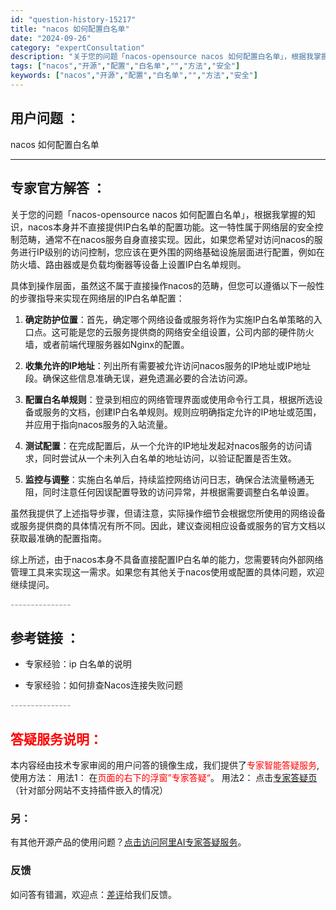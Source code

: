```yaml
---
id: "question-history-15217"
title: "nacos 如何配置白名单"
date: "2024-09-26"
category: "expertConsultation"
description: "关于您的问题「nacos-opensource nacos 如何配置白名单」，根据我掌握的知识，nacos本身并不直接提供IP白名单的配置功能。这一特性属于网络层的安全控制范畴，通常不在nacos服务自身直接实现。因此，如果您希望对访问nacos的服务进行IP级别的访问控制，您应该在更外围的网络基础"
tags: ["nacos","开源","配置","白名单","","方法","安全"]
keywords: ["nacos","开源","配置","白名单","","方法","安全"]
---
```


## 用户问题 ： 
 nacos 如何配置白名单  

---------------
## 专家官方解答 ：

关于您的问题「nacos-opensource nacos 如何配置白名单」，根据我掌握的知识，nacos本身并不直接提供IP白名单的配置功能。这一特性属于网络层的安全控制范畴，通常不在nacos服务自身直接实现。因此，如果您希望对访问nacos的服务进行IP级别的访问控制，您应该在更外围的网络基础设施层面进行配置，例如在防火墙、路由器或是负载均衡器等设备上设置IP白名单规则。

具体到操作层面，虽然这不属于直接操作nacos的范畴，但您可以遵循以下一般性的步骤指导来实现在网络层的IP白名单配置：

1. **确定防护位置**：首先，确定哪个网络设备或服务将作为实施IP白名单策略的入口点。这可能是您的云服务提供商的网络安全组设置，公司内部的硬件防火墙，或者前端代理服务器如Nginx的配置。

2. **收集允许的IP地址**：列出所有需要被允许访问nacos服务的IP地址或IP地址段。确保这些信息准确无误，避免遗漏必要的合法访问源。

3. **配置白名单规则**：登录到相应的网络管理界面或使用命令行工具，根据所选设备或服务的文档，创建IP白名单规则。规则应明确指定允许的IP地址或范围，并应用于指向nacos服务的入站流量。

4. **测试配置**：在完成配置后，从一个允许的IP地址发起对nacos服务的访问请求，同时尝试从一个未列入白名单的地址访问，以验证配置是否生效。

5. **监控与调整**：实施白名单后，持续监控网络访问日志，确保合法流量畅通无阻，同时注意任何因误配置导致的访问异常，并根据需要调整白名单设置。

虽然我提供了上述指导步骤，但请注意，实际操作细节会根据您所使用的网络设备或服务提供商的具体情况有所不同。因此，建议查阅相应设备或服务的官方文档以获取最准确的配置指南。

综上所述，由于nacos本身不具备直接配置IP白名单的能力，您需要转向外部网络管理工具来实现这一需求。如果您有其他关于nacos使用或配置的具体问题，欢迎继续提问。


<font color="#949494">---------------</font> 


## 参考链接 ：

* 专家经验：ip 白名单的说明 
 
 * 专家经验：如何排查Nacos连接失败问题 


 <font color="#949494">---------------</font> 
 


## <font color="#FF0000">答疑服务说明：</font> 

本内容经由技术专家审阅的用户问答的镜像生成，我们提供了<font color="#FF0000">专家智能答疑服务</font>,使用方法：
用法1： 在<font color="#FF0000">页面的右下的浮窗”专家答疑“</font>。
用法2： 点击[专家答疑页](https://answer.opensource.alibaba.com/docs/intro)（针对部分网站不支持插件嵌入的情况）
### 另：


有其他开源产品的使用问题？[点击访问阿里AI专家答疑服务](https://answer.opensource.alibaba.com/docs/intro)。
### 反馈
如问答有错漏，欢迎点：[差评](https://ai.nacos.io/user/feedbackByEnhancerGradePOJOID?enhancerGradePOJOId=16435)给我们反馈。
